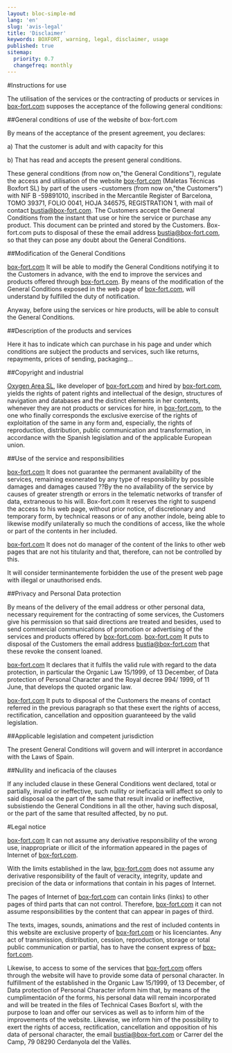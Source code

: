 ```yaml
---
layout: bloc-simple-md
lang: 'en'
slug: 'avis-legal'
title: 'Disclaimer'
keywords: BOXFORT, warning, legal, disclaimer, usage
published: true
sitemap:
  priority: 0.7
  changefreq: monthly
---
```


#Instructions for use

The utilisation of the services or the contracting of products or services in [box-fort.com](http://www.box-fort.com/) supposes the acceptance of the following general conditions:

##General conditions of use of the website of box-fort.com

By means of the acceptance of the present agreement, you declares:

a) That the customer is adult and with capacity for this

b) That has read and accepts the present general conditions.

These general conditions (from now on,"the General Conditions"), regulate the access and utilisation of the website [box-fort.com](http://www.box-fort.com/) (Maletas Técnicas Boxfort SL) by part of the users -customers (from now on,"the Customers") with NIF B -59891010, inscribed in the Mercantile Register of Barcelona, TOMO 39371, FOLIO 0041, HOJA 346575, REGISTRATION 1, with mail of contact [bustia@box-fort.com](mailto:bustia@box-fort.com). The Customers accept the General Conditions from the instant that use or hire the service or purchase any product. This document can be printed and stored by the Customers. Box-fort.com puts to disposal of these the email address [bustia@box-fort.com](mailto:bustia@box-fort.com), so that they can pose any doubt about the General Conditions.

##Modification of the General Conditions

[box-fort.com](http://www.box-fort.com/) It will be able to modify the General Conditions notifying it to the Customers in advance, with the end to improve the services and products offered through [box-fort.com](http://www.box-fort.com/). By means of the modification of the General Conditions exposed in the web page of [box-fort.com](http://www.box-fort.com/), will understand by fulfilled the duty of notification.

Anyway, before using the services or hire products, will be able to consult the General Conditions.

##Description of the products and services

Here it has to indicate which can purchase in his page and under which conditions are subject the products and services, such like returns, repayments, prices of sending, packaging...

##Copyright and industrial

[Oxygen Area SL](http://www.oxygen.cat/), like developer of [box-fort.com](http://www.box-fort.com/) and hired by [box-fort.com](http://www.box-fort.com/), yields the rights of patent rights and intellectual of the design, structures of navigation and databases and the distinct elements in her contents, whenever they are not products or services for hire, in [box-fort.com](http://www.box-fort.com/), to the one who finally corresponds the exclusive exercise of the rights of exploitation of the same in any form and, especially, the rights of reproduction, distribution, public communication and transformation, in accordance with the Spanish legislation and of the applicable European union.

##Use of the service and responsibilities

[box-fort.com](http://www.box-fort.com/) It does not guarantee the permanent availability of the services, remaining exonerated by any type of responsibility by possible damages and damages caused ??By the no availability of the service by causes of greater strength or errors in the telematic networks of transfer of data, extraneous to his will. Box-fort.com It reserves  the right to suspend the access to his web page, without prior notice, of discretionary and temporary form, by technical reasons or of any another índole, being able to likewise modify unilaterally so much the conditions of access, like the whole or part of the contents in her included.

[box-fort.com](http://www.box-fort.com/) It does not do  manager of the content of the links to other web pages that are not his titularity and that, therefore, can not be controlled by this.

It will consider  terminantemente forbidden the use of the present web page with illegal or unauthorised ends.

##Privacy and Personal Data protection

By means of the delivery of the email address or other personal data, necessary requirement for the contracting of some services, the Customers give his permission so that said directions are treated and besides, used to send commercial communications of promotion or advertising of the services and products offered by [box-fort.com](http://www.box-fort.com/). [box-fort.com](http://www.box-fort.com/) It puts to disposal of the Customers the email address [bustia@box-fort.com](mailto:bustia@box-fort.com) that these revoke the consent loaned.

[box-fort.com](http://www.box-fort.com/) It declares that it fulfils the valid rule with regard to the data protection, in particular the Organic Law 15/1999, of 13 December, of Data protection of Personal Character and the Royal decree 994/ 1999, of 11 June, that develops the quoted organic law.

[box-fort.com](http://www.box-fort.com/) It puts to disposal of the Customers the means of contact referred in the previous paragraph so that these exert the rights of access, rectification, cancellation and opposition guaranteeed by the valid legislation.

##Applicable legislation and competent jurisdiction

The present General Conditions will govern  and will interpret in accordance with the Laws of Spain.

##Nullity and ineficacia of the clauses

If any included clause in these General Conditions went declared, total or partially, invalid or ineffective, such nullity or ineficacia will affect so only to said disposal oa the part of the same that result invalid or ineffective, subsistiendo the General Conditions in all the other, having such disposal, or the part of the same that resulted affected, by no put.

#Legal notice

[box-fort.com](http://www.box-fort.com/) It can not assume any derivative responsibility of the wrong use, inappropriate or illicit of the information appeared in the pages of Internet of [box-fort.com](http://www.box-fort.com/).

With the limits established in the law, [box-fort.com](http://www.box-fort.com/) does not assume any derivative responsibility of the fault of veracity, integrity, update and precision of the data or informations that contain  in his pages of Internet.

The pages of Internet of [box-fort.com](http://www.box-fort.com/) can contain links (links) to other pages of third parts that can not control. Therefore, [box-fort.com](http://www.box-fort.com/) it can not assume responsibilities by the content that can appear in pages of third.

The texts, images, sounds, animations and the rest of included contents in this website are exclusive property of [box-fort.com](http://www.box-fort.com/) or his licenciantes. Any act of transmission, distribution, cession, reproduction, storage or total public communication or partial, has to have the consent express of [box-fort.com](http://www.box-fort.com/).

Likewise, to access to some of the services that [box-fort.com](http://www.box-fort.com/) offers through the website will have to provide some data of personal character. In fulfillment of the established in the Organic Law 15/1999, of 13 December, of Data protection of Personal Character inform him that, by means of the cumplimentación of the forms, his personal data will remain incorporated and will be treated in the files of Technical Cases Boxfort sl, with the purpose to loan and offer our services as well as to inform him of the improvements of the website. Likewise, we inform him of the possibility to exert the rights of access, rectification, cancellation and opposition of his data of personal character, the email [bustia@box-fort.com](mailto:bustia@box-fort.com) or Carrer del the Camp, 79 08290 Cerdanyola del the Vallès.
